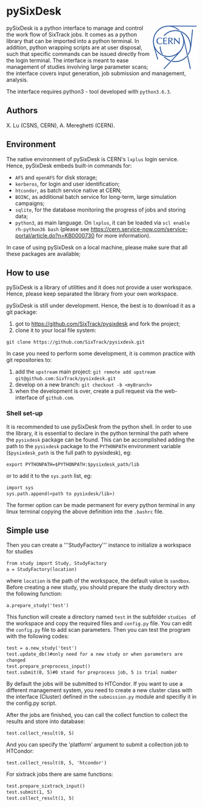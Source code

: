 # pySixDesk

<img src="CERN-logo.png" align="right">

pySixDesk is a python interface to manage and control the work flow of SixTrack jobs.
It comes as a python library that can be imported into a python terminal.
In addition, python wrapping scripts are at user disposal, such that specific commands can be issued directly from the login terminal.
The interface is meant to ease management of studies involving large parameter scans; the interface covers input generation, job submission and management, analysis.

The interface requires python3 - tool developed with `python3.6.3`.

## Authors

X.&nbsp;Lu (CSNS, CERN),
A.&nbsp;Mereghetti (CERN).

## Environment

The native environment of pySixDesk is CERN's `lxplus` login service. Hence, pySixDesk embeds built-in commands for:
   * `AFS` and `openAFS` for disk storage;
   * `kerberos`, for login and user identification;
   * `htcondor`, as batch service native at CERN;
   * `BOINC`, as additional batch service for long-term, large simulation campaigns;
   * `sqlite`, for the database monitoring the progress of jobs and storing data;
   * `python3`, as main language. On `lxplus`, it can be loaded via `scl enable rh-python36 bash` (please see https://cern.service-now.com/service-portal/article.do?n=KB0000730 for more information).
   
In case of using pySixDesk on a local machine, please make sure that all these packages are available;

## How to use
pySixDesk is a library of utilities and it does not provide a user workspace.
Hence, please keep separated the library from your own workspace.

pySixDesk is still under development. Hence, the best is to download it as a git package:
   1. got to https://github.com/SixTrack/pysixdesk and fork the project;
   1. clone it to your local file system:
   ```shell
git clone https://github.com/SixTrack/pysixdesk.git
```

In case you need to perform some development, it is common practice with git repositories to:
   1. add the `upstream` main project: ```git remote add upstream git@github.com:SixTrack/pysixdesk.git```
   1. develop on a new branch: ```git checkout -b <myBranch>```
   1. when the development is over, create a pull request via the web-interface of `github.com`.

### Shell set-up
It is recommended to use pySixDesk from the python shell.
In order to use the library, it is essential to declare in the python terminal the path where the `pysixdesk` package can be found.
This can be accomplished adding the path to the `pysixdesk` package to the `PYTHONPATH` environment variable (```$pysixdesk_path``` is the full path to pysixdesk), eg:
```shell
export PYTHONPATH=$PYTHONPATH:$pysixdesk_path/lib
```
or to add it to the `sys.path` list, eg:
```shell
import sys
sys.path.append(<path to pysixdesk/lib>)
```
The former option can be made permanent for every python terminal in any linux terminal copying the above definition into the ```.bashrc``` file.

## Simple use

Then you can create a '''StudyFactory''' instance to initialize a workspace for studies
```shell
from study import Study, StudyFactory
a = StudyFactory(location)
```
where ```location``` is the path of the workspace, the default value is
```sandbox```. Before creating a new study,
you should prepare the study directory with the following function:
```shell
a.prepare_study('test')
```
This function will create a directory named ```test``` in the subfolder
```studies ``` of the workspace and copy the required files and ```config.py```
file.
You can edit the ```config.py``` file to add scan parameters. 
Then you can test the program with the following codes: 

```shell
test = a.new_study('test')
test.update_db()#only need for a new study or when parameters are changed
test.prepare_preprocess_input()
test.submit(0, 5)#0 stand for preprocess job, 5 is trial number 
```
By default the jobs will be submitted to HTCondor. If you want to use a different
management system, you need to create a new cluster class with the interface (Cluster)
defined in the ```submission.py``` module and specifiy it in the config.py script.

After the jobs are finished, you can call the collect function to collect the
results and store into database:
```shell
test.collect_result(0, 5)
```
And you can specify the 'platform' argument to submit a
collection job to HTCondor:
```shell
test.collect_result(0, 5, 'htcondor')
```
For sixtrack jobs there are same functions:
```shell
test.prepare_sixtrack_input()
test.submit(1, 5)
test.collect_result(1, 5)
```
